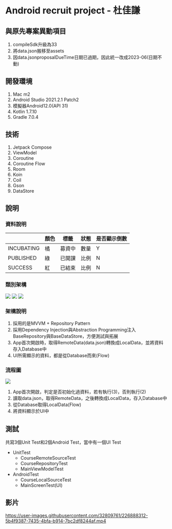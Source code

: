 # Android recruit project - 杜佳謙

## 與原先專案異動項目
1. compileSdk升級為33
2. 將data.json搬移至assets
3. 因data.jsonproposalDueTime日期已過期，因此統一改成2023-06(日期不動)

## 開發環境
1. Mac m2
2. Android Studio 2021.2.1 Patch2
3. 模擬器Android12.0(API 31)
4. Kotlin 1.7.10
5. Gradle 7.0.4

## 技術
1. Jetpack Compose
2. ViewModel
3. Coroutine
4. Coroutine Flow
5. Room
6. Koin
7. Coil
8. Gson
9. DataStore

## 說明
### 資料說明
|     | 顏色  | 標籤  | 狀態  | 是否顯示倒數 |
|  ----  | ----  | ---- | ---- | ---- |
|  INCUBATING | 橘 | 募資中 | 數量 | Y |
| PUBLISHED  | 綠 | 已開課 | 比例 | N |
| SUCCESS | 紅 | 已結束 | 比例 | N |

### 類別架構
[![](https://mermaid.ink/img/pako:eNp9UstOwzAQ_BVrT6lofiDiVEolpJ4IRx-6SpZi1Q9kb4RQ6b8T1yFxiNo9WPbMeGbX8hka1xJU0GgMYavw6NFIK_raYKC9a1DXrvMNicefshRP_X4G39Hu8JSDh-KNAq8O041XMo5paZ_j99QxIEeXCVtkrNn5mf0I3tRF4xGau6b1-lqLqc-JjPWw0-6r3KvA4kic-FCsMoGygfzIROXAXqT9HzIbPU_J3ys2HMPSaRq1uO07jb1ofeOcJrRCWcVRlvHdZ4tMLwNRDMq_FFiDIW9Qtf2vutpK4A8yJKHqty36kwRpow47dvW3baBi39EakvHwCaF6Rx1G9LlVfaNJefkF1ILmxQ?type=png)](https://mermaid.live/edit#pako:eNp9UstOwzAQ_BVrT6lofiDiVEolpJ4IRx-6SpZi1Q9kb4RQ6b8T1yFxiNo9WPbMeGbX8hka1xJU0GgMYavw6NFIK_raYKC9a1DXrvMNicefshRP_X4G39Hu8JSDh-KNAq8O041XMo5paZ_j99QxIEeXCVtkrNn5mf0I3tRF4xGau6b1-lqLqc-JjPWw0-6r3KvA4kic-FCsMoGygfzIROXAXqT9HzIbPU_J3ys2HMPSaRq1uO07jb1ofeOcJrRCWcVRlvHdZ4tMLwNRDMq_FFiDIW9Qtf2vutpK4A8yJKHqty36kwRpow47dvW3baBi39EakvHwCaF6Rx1G9LlVfaNJefkF1ILmxQ)
[![](https://mermaid.ink/img/pako:eNp1ksFuwjAMhl8l8gk0eIFqp63jBNJEp51ywEo8iEibykmHEOPdl5LCsrL55Pz-ov-XkxMopwkKUBa9Lw1uGWvZiFhP6GlNrfMmOD6Kx6_5XDy7jnP1f3KB-0zbTN7Ih-km8Rev8a1TmvX1sLDuMF8aH8SWQvLspck0Y7pWY6A0vA7Osskdxml_efT2S6fQVpFSJOxPP6LWVLtAA8bZ4U_TFZrm3dBhFfdq7xyzMDza4o0pMWAVdRL62mVEaXyLQe2IX9l9Gk0s9J00JIMZ1MQ1Gh1f-BJFQthRTRKK2GrkvQTZ9Bx2wVXHRkERuKMZpPUOHwKKD7T-pr7oPnYiz9_38cIj?type=png)](https://mermaid.live/edit#pako:eNp1ksFuwjAMhl8l8gk0eIFqp63jBNJEp51ywEo8iEibykmHEOPdl5LCsrL55Pz-ov-XkxMopwkKUBa9Lw1uGWvZiFhP6GlNrfMmOD6Kx6_5XDy7jnP1f3KB-0zbTN7Ih-km8Rev8a1TmvX1sLDuMF8aH8SWQvLspck0Y7pWY6A0vA7Osskdxml_efT2S6fQVpFSJOxPP6LWVLtAA8bZ4U_TFZrm3dBhFfdq7xyzMDza4o0pMWAVdRL62mVEaXyLQe2IX9l9Gk0s9J00JIMZ1MQ1Gh1f-BJFQthRTRKK2GrkvQTZ9Bx2wVXHRkERuKMZpPUOHwKKD7T-pr7oPnYiz9_38cIj)
[![](https://mermaid.ink/img/pako:eNp9kcFuwjAMhl-l8gkk2O49TIKWsk7sQrVdMIfQmtGtiaskFULAu89Npx44LEd_X37HzhVKrghi-LKqPUWbLZpIzmKH8JEjmknCumWnDg1NEfbRfP5yQ8gaPj8XXnlCuEXLCcJnTed3SWoQpkPE8s9N2HLnaxPURNQtSWDt2V7-d1NxU-VVISqNatKr0SrkaPZUcGfLR5wJ3nCpmge6CnQtdOEceTeCdQCvMnUlHZ--HRuZdmBZYHnfkVmPV_JQftsNjzwoJ232MANNVqu6kpVeexHBn0gLi6M-3P4goLmLpzrPxcWUEHvb0Qy6VlpTWiv5CQ3xUTVurK6qfl-Def8FWGyEbQ?type=png)](https://mermaid.live/edit#pako:eNp9kcFuwjAMhl-l8gkk2O49TIKWsk7sQrVdMIfQmtGtiaskFULAu89Npx44LEd_X37HzhVKrghi-LKqPUWbLZpIzmKH8JEjmknCumWnDg1NEfbRfP5yQ8gaPj8XXnlCuEXLCcJnTed3SWoQpkPE8s9N2HLnaxPURNQtSWDt2V7-d1NxU-VVISqNatKr0SrkaPZUcGfLR5wJ3nCpmge6CnQtdOEceTeCdQCvMnUlHZ--HRuZdmBZYHnfkVmPV_JQftsNjzwoJ232MANNVqu6kpVeexHBn0gLi6M-3P4goLmLpzrPxcWUEHvb0Qy6VlpTWiv5CQ3xUTVurK6qfl-Def8FWGyEbQ)

### 架構說明
1. 採用的是MVVM + Repository Pattern
2. 採用Dependency Injection與Abstraction Programming注入BaseRepository與BaseDataStore，方便測試與拓展
3. App首次開啟時，取得RemoteData(data.json)轉換成LocalData，並將資料存入Database中
4. UI所需顯示的資料，都是從Database而來(Flow)

### 流程圖
[![](https://mermaid.ink/img/pako:eNqrVkrOT0lVslJKy8kvT85ILCpRCHGJyVMAAsdox4KCWAVdXTsFp-pnM9Y_nbDs5bJpz9YsfDmt--nU-bUQVU4gBTWRNQrOGi_2dj7rn52SWJKol1Wcn6cJUeAMVvB07YynrUtrFFyiXYDySYnFqbHI-v2AMhC-C5jvBnRNjYJrdKhnrJKOUm5qUW5iZgrQldUgRTFKJRmpuakxSlZAZkpiUXaMUkxeLVBdYmlJfnBlXrKSVUlRaaqOUmkB0DGpLpmJ6UWJuUpWaYk5xXBR15TMkvwimMqCxLyo_PxcGDcVLOkLCRlwANUCAE63acQ?type=png)](https://mermaid.live/edit#pako:eNqrVkrOT0lVslJKy8kvT85ILCpRCHGJyVMAAsdox4KCWAVdXTsFp-pnM9Y_nbDs5bJpz9YsfDmt--nU-bUQVU4gBTWRNQrOGi_2dj7rn52SWJKol1Wcn6cJUeAMVvB07YynrUtrFFyiXYDySYnFqbHI-v2AMhC-C5jvBnRNjYJrdKhnrJKOUm5qUW5iZgrQldUgRTFKJRmpuakxSlZAZkpiUXaMUkxeLVBdYmlJfnBlXrKSVUlRaaqOUmkB0DGpLpmJ6UWJuUpWaYk5xXBR15TMkvwimMqCxLyo_PxcGDcVLOkLCRlwANUCAE63acQ)
1. App首次開啟，判定是否初始化過資料，若有執行(3)，否則執行(2)
2. 讀取data.json，取得RemoteData，之後轉換成LocalData，存入Database中
3. 從Database取得LocalData(Flow)
4. 將資料顯示於UI中

## 測試
共寫3個Unit Test和2個Android Test，當中有一個UI Test
- UnitTest
  - CourseRemoteSourceTest
  - CourseRepositoryTest
  - MainViewModelTest
- AndroidTest
  - CourseLocalSourceTest
  - MainScreenTest(UI)

## 影片
https://user-images.githubusercontent.com/32809761/226888312-5b4f9387-7435-4bfa-b914-7bc2df8244af.mp4
